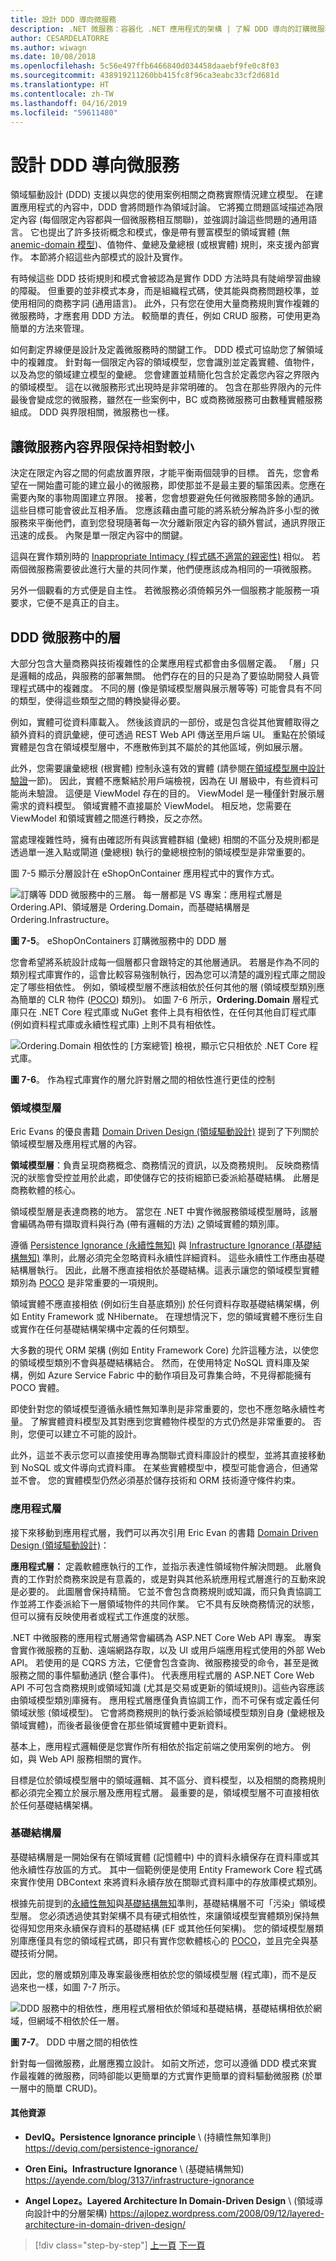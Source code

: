 ```yaml
---
title: 設計 DDD 導向微服務
description: .NET 微服務：容器化 .NET 應用程式的架構 | 了解 DDD 導向的訂購微服務及其應用程式層的設計。
author: CESARDELATORRE
ms.author: wiwagn
ms.date: 10/08/2018
ms.openlocfilehash: 5c56e497ffb6466840d034458daaebf9fe0c8f03
ms.sourcegitcommit: 438919211260bb415fc8f96ca3eabc33cf2d681d
ms.translationtype: HT
ms.contentlocale: zh-TW
ms.lasthandoff: 04/16/2019
ms.locfileid: "59611480"
---
```

# <a name="design-a-ddd-oriented-microservice"></a>設計 DDD 導向微服務

領域驅動設計 (DDD) 支援以與您的使用案例相關之商務實際情況建立模型。 在建置應用程式的內容中，DDD 會將問題作為領域討論。 它將獨立問題區域描述為限定內容 (每個限定內容都與一個微服務相互關聯)，並強調討論這些問題的通用語言。 它也提出了許多技術概念和模式，像是帶有豐富模型的領域實體 (無 [anemic-domain 模型](https://martinfowler.com/bliki/AnemicDomainModel.html))、值物件、彙總及彙總根 (或根實體) 規則，來支援內部實作。 本節將介紹這些內部模式的設計及實作。

有時候這些 DDD 技術規則和模式會被認為是實作 DDD 方法時具有陡峭學習曲線的障礙。 但重要的並非模式本身，而是組織程式碼，使其能與商務問題校準，並使用相同的商務字詞 (通用語言)。 此外，只有您在使用大量商務規則實作複雜的微服務時，才應套用 DDD 方法。 較簡單的責任，例如 CRUD 服務，可使用更為簡單的方法來管理。

如何劃定界線便是設計及定義微服務時的關鍵工作。 DDD 模式可協助您了解領域中的複雜度。 針對每一個限定內容的領域模型，您會識別並定義實體、值物件，以及為您的領域建立模型的彙總。 您會建置並精簡化包含於定義您內容之界限內的領域模型。 這在以微服務形式出現時是非常明確的。 包含在那些界限內的元件最後會變成您的微服務，雖然在一些案例中，BC 或商務微服務可由數種實體服務組成。 DDD 與界限相關，微服務也一樣。

## <a name="keep-the-microservice-context-boundaries-relatively-small"></a>讓微服務內容界限保持相對較小

決定在限定內容之間的何處放置界限，才能平衡兩個競爭的目標。 首先，您會希望在一開始盡可能的建立最小的微服務，即使那並不是最主要的驅策因素。您應在需要內聚的事物周圍建立界限。 接著，您會想要避免任何微服務間多餘的通訊。 這些目標可能會彼此互相矛盾。 您應該藉由盡可能的將系統分解為許多小型的微服務來平衡他們，直到您發現隨著每一次分離新限定內容的額外嘗試，通訊界限正迅速的成長。 內聚是單一限定內容中的關鍵。

這與在實作類別時的 [Inappropriate Intimacy (程式碼不適當的親密性)](https://sourcemaking.com/refactoring/smells/inappropriate-intimacy) 相似。 若兩個微服務需要彼此進行大量的共同作業，他們便應該成為相同的一項微服務。

另外一個觀看的方式便是自主性。 若微服務必須倚賴另外一個服務才能服務一項要求，它便不是真正的自主。

## <a name="layers-in-ddd-microservices"></a>DDD 微服務中的層

大部分包含大量商務與技術複雜性的企業應用程式都會由多個層定義。 「層」只是邏輯的成品，與服務的部署無關。 他們存在的目的只是為了要協助開發人員管理程式碼中的複雜度。 不同的層 (像是領域模型層與展示層等等) 可能會具有不同的類型，使得這些類型之間的轉換變得必要。

例如，實體可從資料庫載入。 然後該資訊的一部份，或是包含從其他實體取得之額外資料的資訊彙總，便可透過 REST Web API 傳送至用戶端 UI。 重點在於領域實體是包含在領域模型層中，不應散佈到其不屬於的其他區域，例如展示層。

此外，您需要讓彙總根 (根實體) 控制永遠有效的實體 (請參閱[在領域模型層中設計驗證](domain-model-layer-validations.md)一節)。 因此，實體不應繫結於用戶端檢視，因為在 UI 層級中，有些資料可能尚未驗證。 這便是 ViewModel 存在的目的。 ViewModel 是一種僅針對展示層需求的資料模型。 領域實體不直接屬於 ViewModel。 相反地，您需要在 ViewModel 和領域實體之間進行轉換，反之亦然。

當處理複雜性時，擁有由確認所有與該實體群組 (彙總) 相關的不區分及規則都是透過單一進入點或閘道 (彙總根) 執行的彙總根控制的領域模型是非常重要的。

圖 7-5 顯示分層設計在 eShopOnContainer 應用程式中的實作方式。

![訂購等 DDD 微服務中的三層。 每一層都是 VS 專案：應用程式層是 Ordering.API、領域層是 Ordering.Domain，而基礎結構層是 Ordering.Infrastructure。](./media/image6.png)

**圖 7-5**。 eShopOnContainers 訂購微服務中的 DDD 層

您會希望將系統設計成每一個層都只會跟特定的其他層通訊。 若層是作為不同的類別程式庫實作的，這會比較容易強制執行，因為您可以清楚的識別程式庫之間設定了哪些相依性。 例如，領域模型層不應該相依於任何其他的層 (領域模型類別應為簡單的 CLR 物件 ([POCO](https://en.wikipedia.org/wiki/Plain_Old_CLR_Object)) 類別)。 如圖 7-6 所示，**Ordering.Domain** 層程式庫只在 .NET Core 程式庫或 NuGet 套件上具有相依性，在任何其他自訂程式庫 (例如資料程式庫或永續性程式庫) 上則不具有相依性。

![Ordering.Domain 相依性的 [方案總管] 檢視，顯示它只相依於 .NET Core 程式庫。](./media/image7.png)

**圖 7-6**。 作為程式庫實作的層允許對層之間的相依性進行更佳的控制

### <a name="the-domain-model-layer"></a>領域模型層

Eric Evans 的優良書籍 [Domain Driven Design (領域驅動設計)](https://domainlanguage.com/ddd/) 提到了下列關於領域模型層及應用程式層的內容。

**領域模型層**：負責呈現商務概念、商務情況的資訊，以及商務規則。 反映商務情況的狀態會受控並用於此處，即使儲存它的技術細節已委派給基礎結構。 此層是商務軟體的核心。

領域模型層是表達商務的地方。 當您在 .NET 中實作微服務領域模型層時，該層會編碼為帶有擷取資料與行為 (帶有邏輯的方法) 之領域實體的類別庫。

遵循 [Persistence Ignorance (永續性無知)](https://deviq.com/persistence-ignorance/) 與 [Infrastructure Ignorance (基礎結構無知)](https://ayende.com/blog/3137/infrastructure-ignorance) 準則，此層必須完全忽略資料永續性詳細資料。 這些永續性工作應由基礎結構層執行。 因此，此層不應直接相依於基礎結構。這表示讓您的領域模型實體類別為 [POCO](https://en.wikipedia.org/wiki/Plain_Old_CLR_Object) 是非常重要的一項規則。

領域實體不應直接相依 (例如衍生自基底類別) 於任何資料存取基礎結構架構，例如 Entity Framework 或 NHibernate。 在理想情況下，您的領域實體不應衍生自或實作在任何基礎結構架構中定義的任何類型。

大多數的現代 ORM 架構 (例如 Entity Framework Core) 允許這種方法，以使您的領域模型類別不會與基礎結構結合。 然而，在使用特定 NoSQL 資料庫及架構，例如 Azure Service Fabric 中的動作項目及可靠集合時，不見得都能擁有 POCO 實體。

即使針對您的領域模型遵循永續性無知準則是非常重要的，您也不應忽略永續性考量。 了解實體資料模型及其對應到您實體物件模型的方式仍然是非常重要的。 否則，您便可以建立不可能的設計。

此外，這並不表示您可以直接使用專為關聯式資料庫設計的模型，並將其直接移動到 NoSQL 或文件導向式資料庫。 在某些實體模型中，模型可能會適合，但通常並不會。 您的實體模型仍然必須基於儲存技術和 ORM 技術遵守條件約束。

### <a name="the-application-layer"></a>應用程式層

接下來移動到應用程式層，我們可以再次引用 Eric Evan 的書籍 [Domain Driven Design (領域驅動設計)](https://domainlanguage.com/ddd/)：

**應用程式層：** 定義軟體應執行的工作，並指示表達性領域物件解決問題。 此層負責的工作對於商務來說是有意義的，或是對與其他系統應用程式層進行的互動來說是必要的。 此圖層會保持精簡。 它並不會包含商務規則或知識，而只負責協調工作並將工作委派給下一層領域物件的共同作業。 它不具有反映商務情況的狀態，但可以擁有反映使用者或程式工作進度的狀態。

.NET 中微服務的應用程式層通常會編碼為 ASP.NET Core Web API 專案。 專案會實作微服務的互動、遠端網路存取，以及 UI 或用戶端應用程式使用的外部 Web API。 若使用的是 CQRS 方法，它便會包含查詢、微服務接受的命令，甚至是微服務之間的事件驅動通訊 (整合事件)。 代表應用程式層的 ASP.NET Core Web API 不可包含商務規則或領域知識 (尤其是交易或更新的領域規則)。這些內容應該由領域模型類別庫擁有。 應用程式層應僅負責協調工作，而不可保有或定義任何領域狀態 (領域模型)。 它會將商務規則的執行委派給領域模型類別自身 (彙總根及領域實體)，而後者最後便會在那些領域實體中更新資料。

基本上，應用程式邏輯便是您實作所有相依於指定前端之使用案例的地方。 例如，與 Web API 服務相關的實作。

目標是位於領域模型層中的領域邏輯、其不區分、資料模型，以及相關的商務規則都必須完全獨立於展示層及應用程式層。 最重要的是，領域模型層不可直接相依於任何基礎結構架構。

### <a name="the-infrastructure-layer"></a>基礎結構層

基礎結構層是一開始保有在領域實體 (記憶體中) 中的資料永續保存在資料庫或其他永續性存放區的方式。 其中一個範例便是使用 Entity Framework Core 程式碼來實作使用 DBContext 來將資料永續存放在關聯式資料庫中的存放庫模式類別。

根據先前提到的[永續性無知](https://deviq.com/persistence-ignorance/)與[基礎結構無知](https://ayende.com/blog/3137/infrastructure-ignorance)準則，基礎結構層不可「污染」領域模型層。 您必須透過使其對架構不具有硬式相依性，來讓領域模型實體類別保持無從得知您用來永續保存資料的基礎結構 (EF 或其他任何架構)。 您的領域模型層類別庫應僅具有您的領域程式碼，即只有實作您軟體核心的 [POCO](https://en.wikipedia.org/wiki/Plain_Old_CLR_Object)，並且完全與基礎技術分開。

因此，您的層或類別庫及專案最後應相依於您的領域模型層 (程式庫)，而不是反過來也一樣，如圖 7-7 所示。

![DDD 服務中的相依性，應用程式層相依於領域和基礎結構，基礎結構相依於網域，但網域不相依於任一層。](./media/image8.png)

**圖 7-7**。 DDD 中層之間的相依性

針對每一個微服務，此層應獨立設計。 如前文所述，您可以遵循 DDD 模式來實作最複雜的微服務，同時卻能以更簡單的方式實作更簡單的資料驅動微服務 (於單一層中的簡單 CRUD)。

#### <a name="additional-resources"></a>其他資源

- **DevIQ。Persistence Ignorance principle** \ (持續性無知準則)
  <https://deviq.com/persistence-ignorance/>

- **Oren Eini。Infrastructure Ignorance** \ (基礎結構無知)
  <https://ayende.com/blog/3137/infrastructure-ignorance>

- **Angel Lopez。Layered Architecture In Domain-Driven Design** \ (領域導向設計中的分層架構)
  <https://ajlopez.wordpress.com/2008/09/12/layered-architecture-in-domain-driven-design/>

>[!div class="step-by-step"]
>[上一頁](cqrs-microservice-reads.md)
>[下一頁](microservice-domain-model.md)
